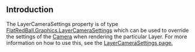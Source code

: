 ## Introduction

The LayerCameraSettings property is of type [FlatRedBall.Graphics.LayerCameraSettings](/documentation/api/flatredball/graphics/layercamerasettings.md "FlatRedBall.Graphics.LayerCameraSettings") which can be used to override the settings of the [Camera](/frb/docs/index.php?title=FlatRedBall.Camera "FlatRedBall.Camera") when rendering the particular Layer. For more information on how to use this, see the [LayerCameraSettings page.](/documentation/api/flatredball/graphics/layercamerasettings.md "FlatRedBall.Graphics.LayerCameraSettings")
